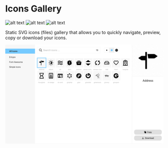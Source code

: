 # Icons Gallery
![alt text](https://img.shields.io/badge/Status-Completed-brightgreen "StatusBadge")
![alt text](https://img.shields.io/badge/Version-1.0-red "StatusBadge")
![alt text](https://img.shields.io/badge/Maintenance-Active-orange "StatusBadge")

Static SVG icons (files) gallery that allows you to quickly navigate, preview, copy or download your icons.

![ref](./ref.png)
